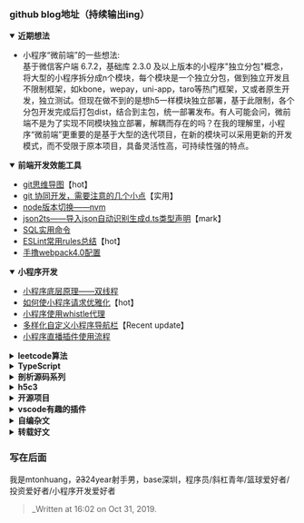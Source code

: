 ### github blog地址（持续输出ing）


<details open><summary><b> 近期想法 </b></summary>
<ul>
    <li>小程序“微前端”的一些想法: </li>
    基于微信客户端 6.7.2，基础库 2.3.0 及以上版本的小程序"独立分包"概念，将大型的小程序拆分成n个模块，每个模块是一个独立分包，做到独立开发且不限制框架，如kbone，wepay，uni-app，taro等热门框架，又或者原生开发，独立测试。但现在做不到的是想h5一样模块独立部署，基于此限制，各个分包开发完成后打包dist，结合到主包，统一部署发布。有人可能会问，微前端不是为了实现不同模块独立部署，解耦而存在的吗？在我的理解里，小程序“微前端”更重要的是基于大型的迭代项目，在新的模块可以采用更新的开发模式，而不受限于原本项目，具备灵活性高，可持续性强的特点。
</ul>
</details>


<details open><summary><b> 前端开发效能工具 </b></summary>
<p>

- [git思维导图](https://github.com/mtonhuang/bolg/tree/master/git_mindMap)【hot】
- [git 协同开发，需要注意的几个小点](https://github.com/mtonhuang/blog/issues/13)【实用】
- [node版本切换——nvm](https://github.com/mtonhuang/blog/issues/23)
- [json2ts——导入json自动识别生成d.ts类型声明](http://json2ts.com/)【mark】
- [SQL实用命令](https://github.com/mtonhuang/blog/blob/master/images/SQL.png)
- [ESLint常用rules总结](https://github.com/mtonhuang/blog/issues/21)【hot】
- [手撸webpack4.0配置](https://github.com/mtonhuang/Multiple-page-boilerplate)

</p>
</details>


<details open><summary><b> 小程序开发 </b></summary>
<p>
    
- [小程序底层原理——双线程](https://github.com/mtonhuang/blog/issues/28)
- [如何使小程序请求优雅化](https://github.com/mtonhuang/blog/issues/14)【hot】
- [小程序使用whistle代理](https://github.com/mtonhuang/blog/issues/15)
- [多样化自定义小程序导航栏](https://github.com/mtonhuang/blog/issues/16)【Recent update】
- [小程序直播插件使用流程](https://github.com/mtonhuang/blog/issues/22)

</p>
</details>

<details><summary><b> leetcode算法 </b></summary>
<p>

- [leetcode](https://github.com/mtonhuang/blog/issues/24)
</p>

</details>

<details><summary><b> TypeScript </b></summary>
<p>

- [ts效能开发](https://github.com/mtonhuang/blog/issues/17)【Recent update】

</p>
</details>

<details><summary><b> 剖析源码系列 </b></summary>
<p>

- [一步步分析JQ源码](https://github.com/mtonhuang/blog/issues/18)【hot】
- [如何实现一个filter，map函数](https://github.com/mtonhuang/blog/issues/12)
- [实现一个简易的axios](https://github.com/mtonhuang/blog/issues/26)

</p>
</details>

<details><summary><b> h5c3 </b></summary>
<p>

- [h5开发坑点小总结](https://github.com/mtonhuang/blog/issues/19)【hot】
- [h5适配](https://github.com/mtonhuang/blog/issues/20)

</p>
</details>

<details><summary><b> 开源项目 </b></summary>
<p>

- [wechatApp-template](https://github.com/mtonhuang/wechatApp-template)
- [refactor-boilerplate](https://github.com/mtonhuang/refactor-boilerplate)
- [omim-tag](https://github.com/Tencent/omi/tree/master/packages/omim/src/tag)

</p>
</details>

<details><summary><b> vscode有趣的插件 </b></summary>
<p>

- [修改vscode背景图](https://github.com/mtonhuang/blog/tree/master/vscode/background)

</p>
</details>

<details><summary><b> 自编杂文 </b></summary>
<p>

- [前端开源项目收集 -> 2019.03.06刊](https://github.com/mtonhuang/bolg/tree/master/collect)

</p>
</details>

<details><summary><b> 转载好文 </b></summary>
<p>

- [Docker 部署 vue 项目](https://juejin.cn/post/6844903837774397447#comment)

</p>
</details>

### 写在后面

我是mtonhuang，~~23~~24year射手男，base深圳，程序员/斜杠青年/篮球爱好者/投资爱好者/小程序开发爱好者

> _Written at 16:02 on Oct 31, 2019.

